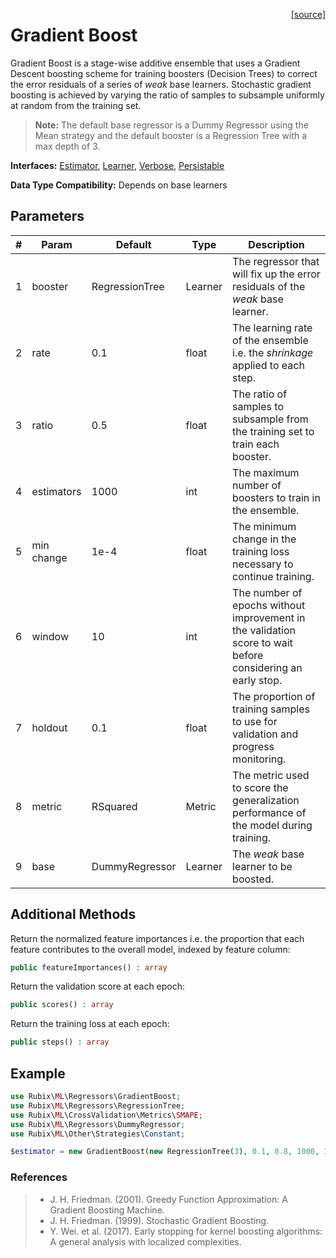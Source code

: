 <span style="float:right;"><a href="https://github.com/RubixML/RubixML/blob/master/src/Regressors/GradientBoost.php">[source]</a></span>

# Gradient Boost
Gradient Boost is a stage-wise additive ensemble that uses a Gradient Descent boosting scheme for training  boosters (Decision Trees) to correct the error residuals of a series of *weak* base learners. Stochastic gradient boosting is achieved by varying the ratio of samples to subsample uniformly at random from the training set.

> **Note:** The default base regressor is a Dummy Regressor using the Mean strategy and the default booster is a Regression Tree with a max depth of 3.

**Interfaces:** [Estimator](../estimator.md), [Learner](../learner.md), [Verbose](../verbose.md), [Persistable](../persistable.md)

**Data Type Compatibility:** Depends on base learners

## Parameters
| # | Param | Default | Type | Description |
|---|---|---|---|---|
| 1 | booster | RegressionTree | Learner | The regressor that will fix up the error residuals of the *weak* base learner. |
| 2 | rate | 0.1 | float | The learning rate of the ensemble i.e. the *shrinkage* applied to each step. |
| 3 | ratio | 0.5 | float | The ratio of samples to subsample from the training set to train each booster. |
| 4 | estimators | 1000 | int | The maximum number of boosters to train in the ensemble. |
| 5 | min change | 1e-4 | float | The minimum change in the training loss necessary to continue training. |
| 6 | window | 10 | int | The number of epochs without improvement in the validation score to wait before considering an early stop. |
| 7 | holdout | 0.1 | float | The proportion of training samples to use for validation and progress monitoring. |
| 8 | metric | RSquared | Metric | The metric used to score the generalization performance of the model during training. |
| 9 | base | DummyRegressor | Learner | The *weak* base learner to be boosted. |

## Additional Methods
Return the normalized feature importances i.e. the proportion that each feature contributes to the overall model, indexed by feature column:
```php
public featureImportances() : array
```

Return the validation score at each epoch:
```php
public scores() : array
```

Return the training loss at each epoch:
```php
public steps() : array
```

## Example
```php
use Rubix\ML\Regressors\GradientBoost;
use Rubix\ML\Regressors\RegressionTree;
use Rubix\ML\CrossValidation\Metrics\SMAPE;
use Rubix\ML\Regressors\DummyRegressor;
use Rubix\ML\Other\Strategies\Constant;

$estimator = new GradientBoost(new RegressionTree(3), 0.1, 0.8, 1000, 1e-4, 10, 0.1, new SMAPE(), new DummyRegressor(new Constant(0.0)));
```

### References
>- J. H. Friedman. (2001). Greedy Function Approximation: A Gradient Boosting Machine.
>- J. H. Friedman. (1999). Stochastic Gradient Boosting.
>- Y. Wei. et al. (2017). Early stopping for kernel boosting algorithms: A general analysis with localized complexities.
